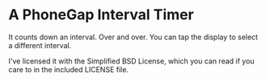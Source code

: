 # A PhoneGap Interval Timer

It counts down an interval. Over and over. You can tap the display to select a different interval.

I've licensed it with the Simplified BSD License, which you can read if you care to in the included LICENSE file.